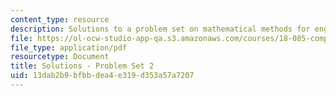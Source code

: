 ```yaml
---
content_type: resource
description: Solutions to a problem set on mathematical methods for engineers.
file: https://ol-ocw-studio-app-qa.s3.amazonaws.com/courses/18-085-computational-science-and-engineering-i-fall-2008/13dab2b9bfbbdea4e319d353a57a7207_pset2.pdf
file_type: application/pdf
resourcetype: Document
title: Solutions - Problem Set 2
uid: 13dab2b9-bfbb-dea4-e319-d353a57a7207
---
```

